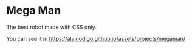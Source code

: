 # Mega Man
The best robot made with CSS only.

You can see it in https://alvinodigo.github.io/assets/projects/megaman/
